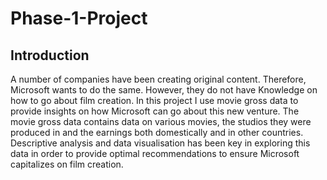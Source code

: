 # Phase-1-Project
## Introduction
A number of companies have been creating original content. Therefore, Microsoft wants to do the same. However, they do not have Knowledge on how to go about film creation. In this project I use movie gross data to provide insights on how Microsoft can go about this new venture. The movie gross data contains data on various movies, the studios they were produced in and the earnings both domestically and in other countries. Descriptive analysis and data visualisation has been key in exploring this data in order to provide optimal recommendations to ensure Microsoft capitalizes on film creation.

